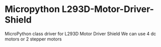 # Micropython L293D-Motor-Driver-Shield
MicroPython class driver for L293D Motor Driver Shield
We can use 4 dc motors or 2 stepper motors
